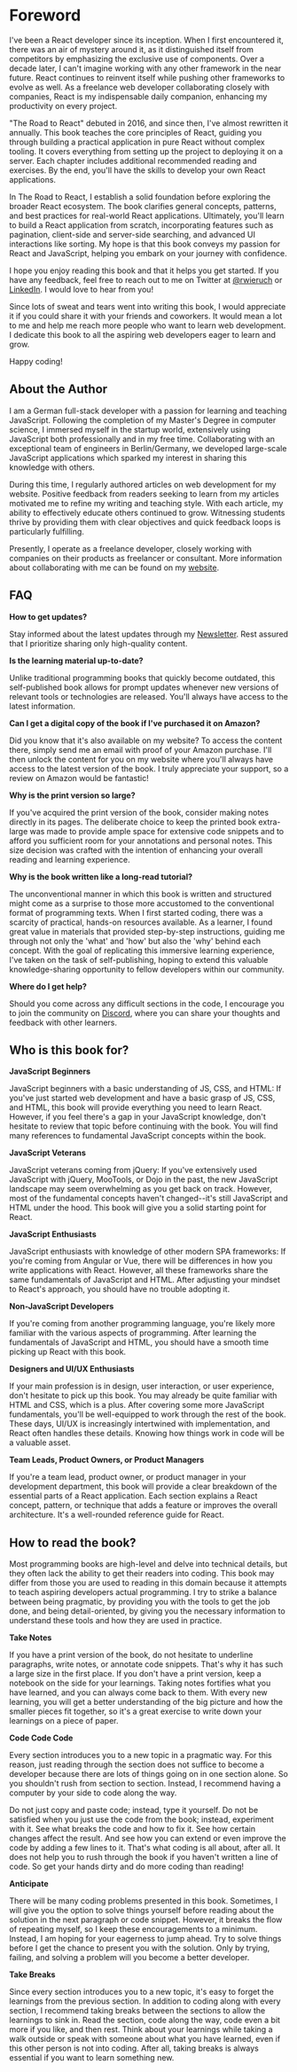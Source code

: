 # Foreword

I've been a React developer since its inception. When I first encountered it, there was an air of mystery around it, as it distinguished itself from competitors by emphasizing the exclusive use of components. Over a decade later, I can't imagine working with any other framework in the near future. React continues to reinvent itself while pushing other frameworks to evolve as well. As a freelance web developer collaborating closely with companies, React is my indispensable daily companion, enhancing my productivity on every project.

"The Road to React" debuted in 2016, and since then, I've almost rewritten it annually. This book teaches the core principles of React, guiding you through building a practical application in pure React without complex tooling. It covers everything from setting up the project to deploying it on a server. Each chapter includes additional recommended reading and exercises. By the end, you'll have the skills to develop your own React applications.

In The Road to React, I establish a solid foundation before exploring the broader React ecosystem. The book clarifies general concepts, patterns, and best practices for real-world React applications. Ultimately, you'll learn to build a React application from scratch, incorporating features such as pagination, client-side and server-side searching, and advanced UI interactions like sorting. My hope is that this book conveys my passion for React and JavaScript, helping you embark on your journey with confidence.

I hope you enjoy reading this book and that it helps you get started. If you have any feedback, feel free to reach out to me on Twitter at [@rwieruch](https://x.com/rwieruch) or [LinkedIn](https://www.linkedin.com/in/robin-wieruch-971933a6/). I would love to hear from you!

Since lots of sweat and tears went into writing this book, I would appreciate it if you could share it with your friends and coworkers. It would mean a lot to me and help me reach more people who want to learn web development. I dedicate this book to all the aspiring web developers eager to learn and grow.

Happy coding!

## About the Author

I am a German full-stack developer with a passion for learning and teaching JavaScript. Following the completion of my Master's Degree in computer science, I immersed myself in the startup world, extensively using JavaScript both professionally and in my free time. Collaborating with an exceptional team of engineers in Berlin/Germany, we developed large-scale JavaScript applications which sparked my interest in sharing this knowledge with others.

During this time, I regularly authored articles on web development for my website. Positive feedback from readers seeking to learn from my articles motivated me to refine my writing and teaching style. With each article, my ability to effectively educate others continued to grow. Witnessing students thrive by providing them with clear objectives and quick feedback loops is particularly fulfilling.

Presently, I operate as a freelance developer, closely working with companies on their products as freelancer or consultant. More information about collaborating with me can be found on my [website](https://www.robinwieruch.de/).

## FAQ

**How to get updates?**

Stay informed about the latest updates through my [Newsletter](https://rwieruch.substack.com/). Rest assured that I prioritize sharing only high-quality content.

**Is the learning material up-to-date?**

Unlike traditional programming books that quickly become outdated, this self-published book allows for prompt updates whenever new versions of relevant tools or technologies are released. You'll always have access to the latest information.

**Can I get a digital copy of the book if I've purchased it on Amazon?**

Did you know that it's also available on my website? To access the content there, simply send me an email with proof of your Amazon purchase. I'll then unlock the content for you on my website where you'll always have access to the latest version of the book. I truly appreciate your support, so a review on Amazon would be fantastic!

**Why is the print version so large?**

If you've acquired the print version of the book, consider making notes directly in its pages. The deliberate choice to keep the printed book extra-large was made to provide ample space for extensive code snippets and to afford you sufficient room for your annotations and personal notes. This size decision was crafted with the intention of enhancing your overall reading and learning experience.

**Why is the book written like a long-read tutorial?**

The unconventional manner in which this book is written and structured might come as a surprise to those more accustomed to the conventional format of programming texts. When I first started coding, there was a scarcity of practical, hands-on resources available. As a learner, I found great value in materials that provided step-by-step instructions, guiding me through not only the 'what' and 'how' but also the 'why' behind each concept. With the goal of replicating this immersive learning experience, I've taken on the task of self-publishing, hoping to extend this valuable knowledge-sharing opportunity to fellow developers within our community.

**Where do I get help?**

Should you come across any difficult sections in the code, I encourage you to join the community on [Discord](https://discord.gg/ssE5VMSPkV), where you can share your thoughts and feedback with other learners.

## Who is this book for?

**JavaScript Beginners**

JavaScript beginners with a basic understanding of JS, CSS, and HTML: If you've just started web development and have a basic grasp of JS, CSS, and HTML, this book will provide everything you need to learn React. However, if you feel there's a gap in your JavaScript knowledge, don't hesitate to review that topic before continuing with the book. You will find many references to fundamental JavaScript concepts within the book.

**JavaScript Veterans**

JavaScript veterans coming from jQuery: If you've extensively used JavaScript with jQuery, MooTools, or Dojo in the past, the new JavaScript landscape may seem overwhelming as you get back on track. However, most of the fundamental concepts haven't changed--it's still JavaScript and HTML under the hood. This book will give you a solid starting point for React.

**JavaScript Enthusiasts**

JavaScript enthusiasts with knowledge of other modern SPA frameworks: If you're coming from Angular or Vue, there will be differences in how you write applications with React. However, all these frameworks share the same fundamentals of JavaScript and HTML. After adjusting your mindset to React's approach, you should have no trouble adopting it.

**Non-JavaScript Developers**

If you're coming from another programming language, you're likely more familiar with the various aspects of programming. After learning the fundamentals of JavaScript and HTML, you should have a smooth time picking up React with this book.

**Designers and UI/UX Enthusiasts**

If your main profession is in design, user interaction, or user experience, don't hesitate to pick up this book. You may already be quite familiar with HTML and CSS, which is a plus. After covering some more JavaScript fundamentals, you'll be well-equipped to work through the rest of the book. These days, UI/UX is increasingly intertwined with implementation, and React often handles these details. Knowing how things work in code will be a valuable asset.

**Team Leads, Product Owners, or Product Managers**

If you're a team lead, product owner, or product manager in your development department, this book will provide a clear breakdown of the essential parts of a React application. Each section explains a React concept, pattern, or technique that adds a feature or improves the overall architecture. It's a well-rounded reference guide for React.

## How to read the book?

Most programming books are high-level and delve into technical details, but they often lack the ability to get their readers into coding. This book may differ from those you are used to reading in this domain because it attempts to teach aspiring developers actual programming. I try to strike a balance between being pragmatic, by providing you with the tools to get the job done, and being detail-oriented, by giving you the necessary information to understand these tools and how they are used in practice.

**Take Notes**

If you have a print version of the book, do not hesitate to underline paragraphs, write notes, or annotate code snippets. That's why it has such a large size in the first place. If you don't have a print version, keep a notebook on the side for your learnings. Taking notes fortifies what you have learned, and you can always come back to them. With every new learning, you will get a better understanding of the big picture and how the smaller pieces fit together, so it's a great exercise to write down your learnings on a piece of paper.

**Code Code Code**

Every section introduces you to a new topic in a pragmatic way. For this reason, just reading through the section does not suffice to become a developer because there are lots of things going on in one section alone. So you shouldn't rush from section to section. Instead, I recommend having a computer by your side to code along the way.

Do not just copy and paste code; instead, type it yourself. Do not be satisfied when you just use the code from the book; instead, experiment with it. See what breaks the code and how to fix it. See how certain changes affect the result. And see how you can extend or even improve the code by adding a few lines to it. That's what coding is all about, after all. It does not help you to rush through the book if you haven't written a line of code. So get your hands dirty and do more coding than reading!

**Anticipate**

There will be many coding problems presented in this book. Sometimes, I will give you the option to solve things yourself before reading about the solution in the next paragraph or code snippet. However, it breaks the flow of repeating myself, so I keep these encouragements to a minimum. Instead, I am hoping for your eagerness to jump ahead. Try to solve things before I get the chance to present you with the solution. Only by trying, failing, and solving a problem will you become a better developer.

**Take Breaks**

Since every section introduces you to a new topic, it's easy to forget the learnings from the previous section. In addition to coding along with every section, I recommend taking breaks between the sections to allow the learnings to sink in. Read the section, code along the way, code even a bit more if you like, and then rest. Think about your learnings while taking a walk outside or speak with someone about what you have learned, even if this other person is not into coding. After all, taking breaks is always essential if you want to learn something new.
